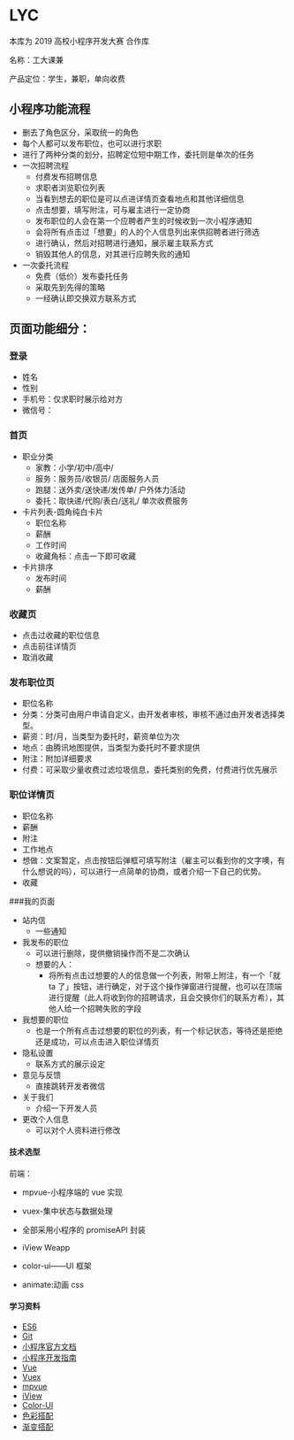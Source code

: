 # LYC

本库为 2019 高校小程序开发大赛 合作库

名称：工大课兼

产品定位：学生，兼职，单向收费

## 小程序功能流程

* 删去了角色区分，采取统一的角色
* 每个人都可以发布职位，也可以进行求职
* 进行了两种分类的划分，招聘定位短中期工作，委托则是单次的任务
* 一次招聘流程
  * 付费发布招聘信息
  * 求职者浏览职位列表
  * 当看到想去的职位是可以点进详情页查看地点和其他详细信息
  * 点击想要，填写附注，可与雇主进行一定协商
  * 发布职位的人会在第一个应聘者产生的时候收到一次小程序通知
  * 会将所有点击过「想要」的人的个人信息列出来供招聘者进行筛选
  * 进行确认，然后对招聘进行通知，展示雇主联系方式
  * 销毁其他人的信息，对其进行应聘失败的通知
* 一次委托流程
  * 免费（低价）发布委托任务
  * 采取先到先得的策略
  * 一经确认即交换双方联系方式

## 页面功能细分：

### 登录

* 姓名
* 性别
* 手机号：仅求职时展示给对方
* 微信号：

### 首页

* 职业分类
  * 家教：小学/初中/高中/
  * 服务：服务员/收银员/ 店面服务人员
  * 跑腿：送外卖/送快递/发传单/ 户外体力活动
  * 委托：取快递/代购/表白/送礼/ 单次收费服务
* 卡片列表-圆角纯白卡片
  * 职位名称
  * 薪酬
  * 工作时间
  * 收藏角标：点击一下即可收藏
* 卡片排序
  * 发布时间
  * 薪酬

### 收藏页

* 点击过收藏的职位信息
* 点击前往详情页
* 取消收藏

### 发布职位页

* 职位名称
* 分类：分类可由用户申请自定义，由开发者审核，审核不通过由开发者选择类型。
* 薪资：时/月，当类型为委托时，薪资单位为次
* 地点：由腾讯地图提供，当类型为委托时不要求提供
* 附注：附加详细要求
* 付费：可采取少量收费过滤垃圾信息，委托类别的免费，付费进行优先展示

### 职位详情页

* 职位名称
* 薪酬
* 附注
* 工作地点
* 想做：文案暂定，点击按钮后弹框可填写附注（雇主可以看到你的文字噢，有什么想说的吗），可以进行一点简单的协商，或者介绍一下自己的优势。
* 收藏

###我的页面

* 站内信
  * 一些通知
* 我发布的职位
  * 可以进行删除，提供撤销操作而不是二次确认
  * 想要的人：
    * 将所有点击过想要的人的信息做一个列表，附带上附注，有一个「就 ta 了」按钮，进行确定，对于这个操作弹窗进行提醒，也可以在顶端进行提醒（此人将收到你的招聘请求，且会交换你们的联系方希），其他人给一个招聘失败的字段
* 我想要的职位
  * 也是一个所有点击过想要的职位的列表，有一个标记状态，等待还是拒绝还是成功，可以点击进入职位详情页
* 隐私设置
  * 联系方式的展示设定
* 意见与反馈
  * 直接跳转开发者微信
* 关于我们
  * 介绍一下开发人员
* 更改个人信息
  * 可以对个人资料进行修改

#### 技术选型

前端：

* mpvue-小程序端的 vue 实现
* vuex-集中状态与数据处理
* 全部采用小程序的 promiseAPI 封装
* iView Weapp

* color-ui——UI 框架
* animate:动画 css

#### 学习资料

* [ES6](http://es6.ruanyifeng.com/)
* [Git](https://www.liaoxuefeng.com/wiki/0013739516305929606dd18361248578c67b8067c8c017b000)
* [小程序官方文档](https://developers.weixin.qq.com/miniprogram/dev/)
* [小程序开发指南](https://developers.weixin.qq.com/ebook?action=get_post_info&token=935589521&volumn=1&lang=zh_CN&book=miniprogram&docid=0008aeea9a8978ab0086a685851c0a)
* [Vue](https://cn.vuejs.org/)
* [Vuex](https://vuex.vuejs.org/zh/)
* [mpvue](http://mpvue.com/mpvue/)
* [iView](https://weapp.iviewui.com/)
* [Color-UI](https://www.color-ui.com/)
* [色彩搭配](https://www.materialpalette.com)
* [渐变搭配](https://m.okjike.com/originalPosts/5c87f309b9baeb0018afdc0b?source_username=0e026b8b-4f5c-4ad6-97c8-a44bb082334e&utm_source=qq&share_distinct_id=169dd5108a659-0e2f326feec91d-7a1437-2073600-169dd5108aada&share_depth=1)
